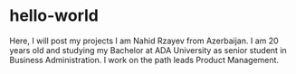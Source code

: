 # hello-world
Here, I will post my projects
I am Nahid Rzayev from Azerbaijan. I am 20 years old and studying my Bachelor at ADA University as senior student in Business Administration. I work on the path leads Product Management.
